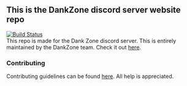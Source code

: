 ## This is the DankZone discord server website repo

[![Build Status](https://circleci.com/gh/LeoDoesThings/dankzonesite.svg)](https://circleci.com/gh/LeoDoesThings/dankzonesite)</br>
This repo is made for the Dank Zone discord server. This is entirely maintained by the DankZone team. Check it out [here](https://dankzone.github.io/).

### Contributing

Contributing guidelines can be found [here](https://github.com/LeoDoesThings/dankzonesite/blob/master/docs/CONTRIBUTING.md). All help is appreciated.
